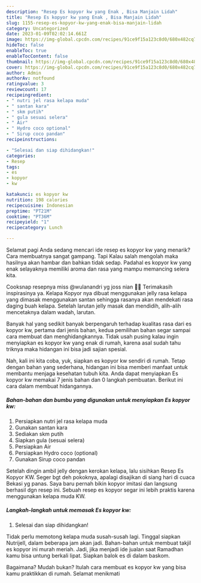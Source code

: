 ```yaml
---
description: "Resep Es kopyor kw yang Enak , Bisa Manjain Lidah"
title: "Resep Es kopyor kw yang Enak , Bisa Manjain Lidah"
slug: 1155-resep-es-kopyor-kw-yang-enak-bisa-manjain-lidah
category: Uncategorized
date: 2023-01-09T02:02:14.661Z
image: https://img-global.cpcdn.com/recipes/91ce9f15a123c8d0/680x482cq70/es-kopyor-kw-foto-resep-utama.jpg
hideToc: false
enableToc: true
enableTocContent: false
thumbnail: https://img-global.cpcdn.com/recipes/91ce9f15a123c8d0/680x482cq70/es-kopyor-kw-foto-resep-utama.jpg
cover: https://img-global.cpcdn.com/recipes/91ce9f15a123c8d0/680x482cq70/es-kopyor-kw-foto-resep-utama.jpg
author: Admin
authorAv: notfound
ratingvalue: 3
reviewcount: 17
recipeingredient:
- " nutri jel rasa kelapa muda"
- " santan kara"
- " skm putih"
- " gula sesuai selera"
- " Air"
- " Hydro coco optional"
- " Sirup coco pandan"
recipeinstructions:

- "Selesai dan siap dihidangkan!"
categories:
- Resep
tags:
- es
- kopyor
- kw

katakunci: es kopyor kw 
nutrition: 198 calories
recipecuisine: Indonesian
preptime: "PT21M"
cooktime: "PT36M"
recipeyield: "1"
recipecategory: Lunch

---
```



Selamat pagi Anda sedang mencari ide resep es kopyor kw yang menarik? Cara membuatnya sangat gampang. Tapi Kalau salah mengolah maka hasilnya akan hambar dan bahkan tidak sedap. Padahal es kopyor kw yang enak selayaknya memiliki aroma dan rasa yang mampu memancing selera kita.


Cooksnap resepnya miss @wulanandri yg joss nian 👍🏻 Terimakasih inspirasinya ya. Kelapa Kopyor nya dibuat menggunakan jelly rasa kelapa yang dimasak menggunakan santan sehingga rasanya akan mendekati rasa daging buah kelapa. Setelah larutan jelly masak dan mendidih, alih-alih mencetaknya dalam wadah, larutan.

Banyak hal yang sedikit banyak berpengaruh terhadap kualitas rasa dari es kopyor kw, pertama dari jenis bahan, kedua pemilihan bahan segar sampai cara membuat dan menghidangkannya. Tidak usah pusing kalau ingin menyiapkan es kopyor kw yang enak di rumah, karena asal sudah tahu triknya maka hidangan ini bisa jadi sajian spesial.


Nah, kali ini kita coba, yuk, siapkan es kopyor kw sendiri di rumah. Tetap dengan bahan yang sederhana, hidangan ini bisa memberi manfaat untuk membantu menjaga kesehatan tubuh kita. Anda dapat menyiapkan Es kopyor kw memakai 7 jenis bahan dan 0 langkah pembuatan. Berikut ini cara dalam membuat hidangannya.

<!--inarticleads1-->

##### Bahan-bahan dan bumbu yang digunakan untuk menyiapkan Es kopyor kw:

1. Persiapkan  nutri jel rasa kelapa muda
1. Gunakan  santan kara
1. Sediakan  skm putih
1. Siapkan  gula (sesuai selera)
1. Persiapkan  Air
1. Persiapkan  Hydro coco (optional)
1. Gunakan  Sirup coco pandan


Setelah dingin ambil jelly dengan kerokan kelapa, lalu sisihkan Resep Es Kopyor KW. Seger bgt deh pokoknya, apalagi disajikan di siang hari di cuaca Bekasi yg panas. Saya baru pernah bikin kopyor imitasi dan langsung berhasil dgn resep ini. Sebuah resep es kopyor segar ini lebih praktis karena menggunakan kelapa muda KW. 

<!--inarticleads2-->

##### Langkah-langkah untuk memasak Es kopyor kw:


1. Selesai dan siap dihidangkan!

Tidak perlu memotong kelapa muda susah-susah lagi. Tinggal siapkan Nutrijell, dalam beberapa jam akan jadi. Bahan-bahan untuk membuat takjil es kopyor ini murah meriah. Jadi, jika menjadi ide jualan saat Ramadhan kamu bisa untung berkali lipat. Siapkan balok es di dalam baskom. 

Bagaimana? Mudah bukan? Itulah cara membuat es kopyor kw yang bisa kamu praktikkan di rumah. Selamat menikmati
